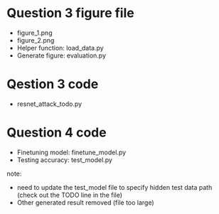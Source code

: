 # Question 3 figure file
- figure_1.png
- figure_2.png
- Helper function: load_data.py
- Generate figure: evaluation.py

# Qestion 3 code
- resnet_attack_todo.py

# Question 4 code
- Finetuning model: finetune_model.py
- Testing accuracy: test_model.py

note: 
- need to update the test_model file to specify hidden test data path (check out the TODO line in the file)
- Other generated result removed (file too large)

